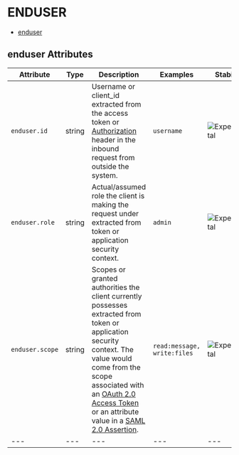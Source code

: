 
<!--- Hugo front matter used to generate the website version of this page:
--->

# ENDUSER

- [enduser](#enduser)


## enduser Attributes

| Attribute  | Type | Description  | Examples  | Stability |
|---|---|---|---|---|
| `enduser.id` | string | Username or client_id extracted from the access token or [Authorization](https://tools.ietf.org/html/rfc7235#section-4.2) header in the inbound request from outside the system. | `username` | ![Experimental](https://img.shields.io/badge/-experimental-blue) |
| `enduser.role` | string | Actual/assumed role the client is making the request under extracted from token or application security context. | `admin` | ![Experimental](https://img.shields.io/badge/-experimental-blue) |
| `enduser.scope` | string | Scopes or granted authorities the client currently possesses extracted from token or application security context. The value would come from the scope associated with an [OAuth 2.0 Access Token](https://tools.ietf.org/html/rfc6749#section-3.3) or an attribute value in a [SAML 2.0 Assertion](http://docs.oasis-open.org/security/saml/Post2.0/sstc-saml-tech-overview-2.0.html). | `read:message, write:files` | ![Experimental](https://img.shields.io/badge/-experimental-blue) |
|---|---|---|---|---|


